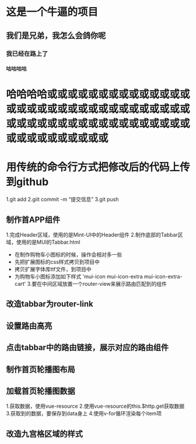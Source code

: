 # 这是一个牛逼的项目

## 我们是兄弟，我怎么会鸽你呢

### 我已经在路上了

#### 咕咕咕咕

# 哈哈哈哈或或或或或或或或或或或或或或或或或或或或或或或或或或或或或或或或或或或或或或或或或或或或或或或或或或或或或或或或或或或或

# 用传统的命令行方式把修改后的代码上传到github
1.git add
2.giit commit -m “提交信息”
3.git push

## 制作首APP组件
1.完成Header区域，使用的是Mint-UI中的Header组件
2.制作底部的Tabbar区域，使用的是MUI的Tabbar.html
 + 在制作购物车小图标的时候，操作会相对多一些
 + 先把扩展图标的css样式拷贝到项目中
 + 拷贝扩展字体库ttf文件，到项目中
 + 为购物车小图标添加如下样式 'mui-icon mui-icon-extra mui-icon-extra-cart'
3.要在中间区域放置一个router-view来展示路由匹配到的组件


## 改造tabbar为router-link


## 设置路由高亮

## 点击tabbar中的路由链接，展示对应的路由组件

## 制作首页轮播图布局

## 加载首页轮播图数据
1.获取数据，使用vue-resource
2.使用vue-resource的this.$http.get获取数据
3.获取到的数据，要保存到data身上
4.使用v-for循环渲染每个item项

## 改造九宫格区域的样式